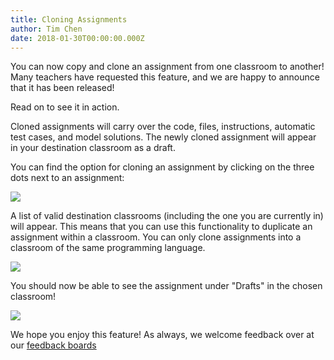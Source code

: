 ```yaml
---
title: Cloning Assignments
author: Tim Chen
date: 2018-01-30T00:00:00.000Z
---
```


You can now copy and clone an assignment from one classroom to another!  Many teachers have requested this feature, and we are happy to announce that it has been released!

Read on to see it in action.

Cloned assignments will carry over the code, files, instructions, automatic test cases, and model solutions.  The newly cloned assignment will appear in your destination classroom as a draft.

You can find the option for cloning an assignment by clicking on the three dots next to an assignment:

![](/public/images/blog/clone-assignment-option.png)

A list of valid destination classrooms (including the one you are currently in) will appear.  This means that you can use this functionality to duplicate an assignment within a classroom.  You can only clone assignments into a classroom of the same programming language.

![](/public/images/blog/clone-assignment-choose.png)

You should now be able to see the assignment under "Drafts" in the chosen classroom!

![](/public/images/blog/clone-assignment-result.png)

We hope you enjoy this feature!  As always, we welcome feedback over at our [feedback boards](https://repl.it/feedback)
